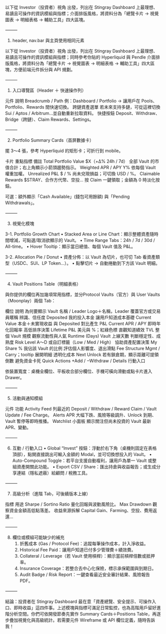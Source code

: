 以下從 Investor（投資者）視角 出發，列出在 Stingray Dashboard 上最理想、易讀且可操作的資訊模組與指標；介面排版風格，將資料分為「總覽卡片 → 視覺圖表 → 明細表格 → 輔助工具」四大區塊。

⸻

1. header, nav.bar 與主頁使用相同元素

以下從 Investor（投資者）視角 出發，列出在 Stingray Dashboard 上最理想、易讀且可操作的資訊模組與指標；同時參考你貼的 Hyperliquid 與 Pendle 介面排版風格，將資料分為「總覽卡片 → 視覺圖表 → 明細表格 → 輔助工具」四大區塊，方便前端元件拆分與 API 規劃。

⸻

1. 入口導覽區（Header ＋ 快速操作列）

元件	說明
Breadcrumb / Path	例：Dashboard / Portfolio → 讓用戶在 Pools、Portfolio、Rewards 間快速切換。
跨鏈資產選單	若未來支持多鏈，可從這裡切換 Sui / Aptos / Arbitrum…並自動重新拉取資料。
快捷按鈕	Deposit、Withdraw、Bridge（跨鏈）、Claim Rewards、Settings。


⸻

2. Portfolio Summary Cards（首屏數據卡）

擺 3～4 張，參考 Hyperliquid 的矩形卡；可折行到 mobile。

卡片	重點指標	備註
Total Portfolio Value	$X（+Δ% 24h / 7d）	全部 Vault 的市值合計；右上角顯示小箭頭趨勢指示。
Weighted APR / APY	Y%	依每個 Vault 權重加權。
Unrealized P&L	$ / %	尚未兌現損益；可切換 USD / %。
Claimable Rewards	$STRAY、合作方代幣、空投…	按 Claim 一鍵領取；金額為 0 時淡化按鈕。

可選：額外顯示「Cash Available」(錢包可用餘額) 與「Pending Withdrawals」。

⸻

3. 視覺化模塊

3-1. Portfolio Growth Chart
	•	Stacked Area or Line Chart：顯示整體資產隨時間增減，可點選/取消欲顯示的 Vault。
	•	Time Range Tabs：24h / 7d / 30d / All-time。
	•	Hover Tooltip：顯示當日總值、每個 Vault 值及 P&L。

3-2. Allocation Pie / Donut
	•	資產分佈：以 Vault 為切片，也可切 Tab 看資產類型（USDC、SUI、LP Token…）。
	•	點擊切片 → 自動捲動到下方該 Vault 明細。

⸻

4. Vault Positions Table（明細表格）

與你提供的欄位再加幾項常用指標，並分Protocol Vaults（官方）與 User Vaults（Moonplay）兩個 Tab：

欄位	說明	為何要顯示
Vault 名稱 / Leader	Logo＋名稱，Leader 覆蓋官方或交易員暱稱	辨識、信任度
Deposited	我的投入本金	讓用戶知道成本基礎
Current Value	本金＋未實現收益	與 Deposited 對比產生 P&L
Current APR / APY	即時年化回報率	高低排序決策
Lifetime P&L	美元與 %；紅綠色標	直觀知道績效
TVL	整個 Vault 規模	觀察流動性與人氣
Runtime (Days)	Vault 上線天數	判斷穩定性、成熟度
Risk Level	A～D 或自訂標籤（Low / Med / High）	協助資產配置決策
My Share %	我佔該 Vault 的比例	評估個人影響度、退出滑點
Fee Structure	Mgmt / Carry；tooltip 展開明細	透明化成本
Next Unlock	若有鎖倉期，顯示距離可提領倒數	避免資金卡死
Quick Actions	+Add / −Withdraw / Details	行動入口

依裝置寬度：桌機全欄位、平板收合部分欄位、手機可橫向滑動或點卡片進入 Drawer。

⸻

5. 活動與通知模組

元件	功能
Activity Feed	列最近的 Deposit / Withdraw / Reward Claim / Vault Update / Fee Charge。
Alerts	APR 大幅下跌、風險等級調升、Unlock 到期、Vault 暫停等即時推播。
Watchlist 小面板	顯示關注但尚未投資的 Vault 最新 APR、變動。


⸻

6. 互動 / 行動入口
	•	Global “Invest” 按鈕：浮動於右下角（桌機則固定在表格頂部），點開直接跳出可輸入金額的 Modal，並可切換想投入的 Vault。
	•	Auto-Compound Toggle：若平台支援自動複利，讓用戶為單一 Vault 或整組資產開關此功能。
	•	Export CSV / Share：匯出持倉與收益報告；或生成分享連結（隱私遮蔽）給顧問 / 稅務工具。

⸻

7. 高級分析（進階 Tab，可後續版本上線）

指標	用途
Sharpe / Sortino Ratio	量化回報與波動風險比。
Max Drawdown	觀察資金金額高低點落差。
收益來源拆解	Capital Gain、Farming、空投、費用返還…


⸻

8. 欄位或模組可能缺少的補充
	1.	折舊成本 (Gas / Protocol Fee)：追蹤每筆操作成本，計入淨收益。
	2.	Historical Fee Paid：讓用戶知道已付多少管理費＋績效費。
	3.	Collateral / Leverage（若 Vault 使用槓桿）：顯示當前槓桿倍數或抵押率。
	4.	Insurance Coverage：若整合去中心化保險，標示承保範圍與到期日。
	5.	Audit Badge / Risk Report：一鍵查看最近安全審計結果、風險報告 PDF。


⸻

結論：投資者在 Stingray Dashboard 最在意「資產總覽、安全提示、可操作入口、即時收益」這四件事。上述模塊與指標可滿足日常監控，也為高階用戶留好進階分析空間。你們可依開發節奏先實作 Summary Cards＋Positions Table，再逐步疊加視覺化與高級統計。若需要元件 Wireframe 或 API 欄位定義，隨時告訴我！
